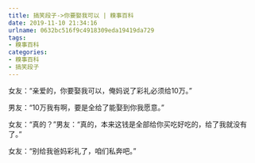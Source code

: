 ```yaml
---
title: 搞笑段子->你要娶我可以 | 糗事百科
date: 2019-11-10 21:34:16
urlname: 0632bc516f9c4918309eda19419da729
tags: 
- 糗事百科
categories:
- 糗事百科
- 搞笑段子
---
```

女友：“亲爱的，你要娶我可以，俺妈说了彩礼必须给10万。”

男友：“10万我有啊，要是全给了能娶到你我愿意。”

女友：“真的？”男友：“真的，本来这钱是全部给你买吃好吃的，给了我就没有了。”

女友：“别给我爸妈彩礼了，咱们私奔吧。”


